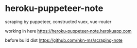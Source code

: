 # heroku-puppeteer-note
scraping by puppeteer, constructed vuex, vue-router

working in here
https://heroku-puppeteer-note.herokuapp.com

before build dist
https://github.com/nkn-ms/scraping-note